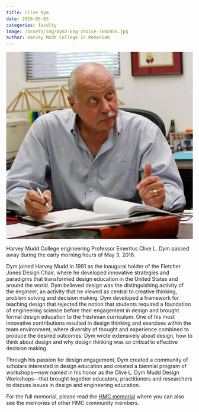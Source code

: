 ```yaml
---
title: Clive Dym
date: 2016-05-03
categories: faculty
image: /assets/img/Dym3-Eng-choice-768x856.jpg
author: Harvey Mudd College In Memoriam
---
```

![Bob Keller](/assets/img/Dym3-Eng-choice-768x856.jpg)

Harvey Mudd College engineering Professor Emeritus Clive L. Dym passed away during the early morning hours of May 3, 2016.

Dym joined Harvey Mudd in 1991 as the inaugural holder of the Fletcher Jones Design Chair, where he developed innovative strategies and paradigms that transformed design education in the United States and around the world. Dym believed design was the distinguishing activity of the engineer, an activity that he viewed as central to creative thinking, problem solving and decision making. Dym developed a framework for teaching design that rejected the notion that students required a foundation of engineering science before their engagement in design and brought formal design education to the freshman curriculum. One of his most innovative contributions resulted in design thinking and exercises within the team environment, where diversity of thought and experience combined to produce the desired outcomes. Dym wrote extensively about design, how to think about design and why design thinking was so critical to effective decision making.

Through his passion for design engagement, Dym created a community of scholars interested in design education and created a biennial program of workshops—now named in his honor as the Clive L. Dym Mudd Design Workshops—that brought together educators, practitioners and researchers to discuss issues in design and engineering education.

For the full memorial, please read the [HMC memorial](https://www.hmc.edu/in-memoriam/clive-dym/) where you can also see the memories of other HMC community members.

